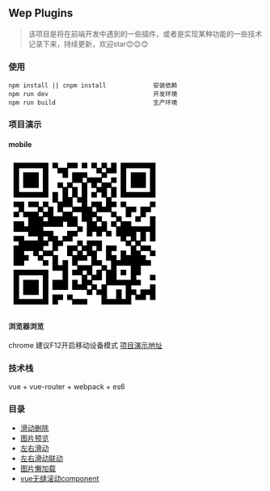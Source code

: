 ## Wep Plugins
>该项目是将在前端开发中遇到的一些插件，或者是实现某种功能的一些技术记录下来，持续更新，欢迎star:blush::blush::blush:
### 使用
    npm install || cnpm install             安装依赖
    npm run dev                             开发环境
    npm run build                           生产环境
### 项目演示
#### mobile
![image](https://github.com/KuangPF/Web-Plugin/blob/master/static/index/demo.png)
#### 浏览器浏览
chrome 建议F12开启移动设备模式
[项目演示地址](https://kuangpf.github.io/Web-Plugin/dist/#/)
### 技术栈
vue + vue-router + webpack + es6
### 目录
* [滑动删除](https://github.com/KuangPF/Web-Plugin/blob/master/src/docs/slideDelete.md)
* [图片预览](https://github.com/KuangPF/Web-Plugin/blob/master/src/docs/photoswipe.md)
* [左右滑动](https://github.com/KuangPF/Web-Plugin/blob/master/src/docs/touchmove.md)
* [左右滑动联动](https://github.com/KuangPF/Web-Plugin/blob/master/src/docs/scrollLinkage.md)
* [图片懒加载](https://github.com/KuangPF/Web-Plugin/blob/master/src/docs/lazyload.md)
* [vue无缝滚动component](https://github.com/KuangPF/Web-Plugin/blob/master/src/docs/eamlessScroll.md)

